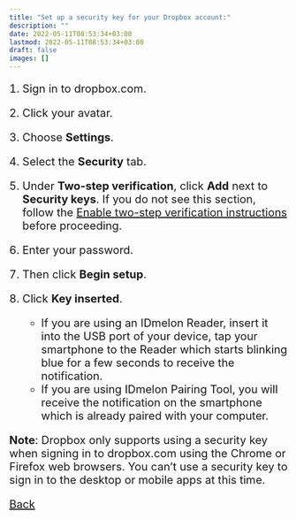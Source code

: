 ```yaml
---
title: "Set up a security key for your Dropbox account:"
description: ""
date: 2022-05-11T08:53:34+03:00
lastmod: 2022-05-11T08:53:34+03:00
draft: false
images: []
---
```


1. Sign in to dropbox.com.
2. Click your avatar.
3. Choose **Settings**.
4. Select the **Security** tab.
5. Under **Two-step verification**, click **Add** next to **Security keys**. If you do not see this section, follow the [Enable two-step verification instructions](https://help.dropbox.com/teams-admins/team-member/enable-two-step-verification) before proceeding.
6. Enter your password.
7. Then click **Begin setup**.
8. Click **Key inserted**.

    - If you are using an IDmelon Reader, insert it into the USB port of your device, tap your smartphone to the Reader which starts blinking blue for a few seconds to receive the notification.
    - If you are using IDmelon Pairing Tool, you will receive the notification on the smartphone which is already paired with your computer.

**Note**: Dropbox only supports using a security key when signing in to dropbox.com using the Chrome or Firefox web browsers. You can’t use a security key to sign in to the desktop or mobile apps at this time.

<a id="back" role="button" class="btn btn-primary btn-lg d-block mb-3" href="//pages/whichplatform/index.html">Back</a>

<style>

@media (max-width: 480px) {.navbar, .footer { display: none; }}
h1{
    color : #4395ec;
}
p{
    font-size:20px;
}
li{
    font-size:20px;
}
</style>
